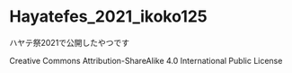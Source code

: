 # Hayatefes_2021_ikoko125
ハヤテ祭2021で公開したやつです

Creative Commons Attribution-ShareAlike 4.0 International Public License

